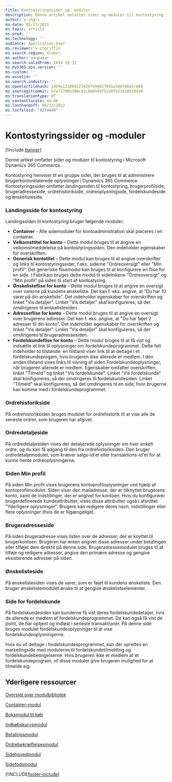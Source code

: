 ```yaml
---
title: Kontostyringssider og -moduler
description: Denne artikel omfatter sider og moduler til kontostyring i Microsoft Dynamics 365 Commerce.
author: v-chgri
ms.date: 03/17/2021
ms.topic: article
ms.prod: ''
ms.technology: ''
audience: Application User
ms.reviewer: v-chgriffin
ms.search.region: Global
ms.author: anupamar
ms.search.validFrom: 2019-10-31
ms.dyn365.ops.version: ''
ms.custom: ''
ms.assetid: ''
ms.search.industry: ''
ms.openlocfilehash: 2db9a1218802234297e9d027691e5887d6a5c808
ms.sourcegitcommit: 87e727005399c82cbb6509f5ce9fb33d18928d30
ms.translationtype: HT
ms.contentlocale: da-DK
ms.lasthandoff: 08/12/2022
ms.locfileid: "9274449"
---
```

# <a name="account-management-pages-and-modules"></a>Kontostyringssider og -moduler

[!include [banner](includes/banner.md)]

Denne artikel omfatter sider og moduler til kontostyring i Microsoft Dynamics 365 Commerce.

Kontostyring henviser til en gruppe sider, der bruges til at administrere brugerkontorelaterede oplysninger i Dynamics 365 Commerce. Kontostyringssider omfatter landingssiden til kontostyring, brugerprofilside, brugeradresseside, ordrehistorikside, ordreoplysningside, fordelskundeside og ønskelisteside.

### <a name="account-management-landing-page"></a>Landingsside for kontostyring

Landingssiden til kontostyring bruger følgende moduler:

- **Container** - Alle sidemoduler for kontoadministration skal placeres i en container. 
- **Velkomsttitel for konto** – Dette modul bruges til at angive en velkomstmeddelelse på kontostyringssiden. Den indeholder egenskaber for overskriften.
- **Generisk kontotitel** – Dette modul kan bruges til at angive overskrifter og links til kontostyringssider, f.eks. siderne "Ordreoversigt" eller "Min profil". Det generiske flisemodul kan bruges til at konfigurere en flise for en side. I Fabrikam bruges dette modul til sidelinkene "Ordreoversigt" og "Min profil" på siden til start af kontostyring.
- **Ønskelisteflise for konto** – Dette modul bruges til at angive en oversigt over varerne på kundens ønskeliste. Det kan f. eks. angive, at "Du har 10 varer på din ønskeliste". Det indeholder egenskaber for overskriften og linket "Vis detaljer". Linket "Vis detaljer" skal konfigureres, så der omdirigeres til ønskelistesiden. 
- **Adresseflise for konto** – Dette modul bruges til at angive en oversigt over brugerens adresser. Det kan f. eks. angive, at "Du har føjet 2 adresser til din konto". Det indeholder egenskaber for overskriften og linket "Vis detaljer". Linket "Vis detaljer" skal konfigureres, så der omdirigeres til brugeradressesiden.
- **Fordelskundeflise for konto** – Dette modul bruges til at få vist og indsætte et link til oplysninger om fordelskundeprogrammet. Dette felt indeholder to tilstande: en tilstand viser link til at deltage i et fordelskundeprogam, hvis brugeren ikke allerede er medlem. I den anden tilstand vises links til visning af siden Fordelskundeoplysninger, når brugeren allerede er medlem. Egenskaber omfatter overskriften, linket "Tilmeld" og linket "Vis fordelskunde". Linket "Vis fordelskunde" skal konfigureres, så der omdirigeres til fordelskundesiden. Linket "Tilmeld" skal konfigureres, så det omdirigeres til en side, hvor brugerne kan komme med i fordelskundeprogrammet. 

### <a name="order-history-page"></a>Ordrehistorikside

På ordrehistoriksiden bruges modulet for ordrehistorik til at vise alle de seneste ordrer, som brugeren har afgivet.

### <a name="order-details-page"></a>Ordredetaljeside

På ordredetaljesiden vises der detaljerede oplysninger om hver enkelt ordre, og du kan få adgang til den fra ordrehistoriksiden. Den bruger ordredetaljemodulet, som kræver salgs-id'et eller transaktions-id'et for at kunne hente ordreoplysningerne.

### <a name="my-profile-page"></a>Siden Min profil

På siden Min profil vises brugerens kontoprofiloplysninger ved hjælp af kontoprofilmodulet. Siden viser den mailadresse, der er tilknyttet brugerens konto, samt de indstillinger, der er angivet for kontoen. Hvis du konfigurerer brugerdefinerede kundeattributter, vises disse attributter også i afsnittet "Yderligere oplysninger". Brugere kan redigere deres navn, indstillinger eller flere oplysninger (hvis de er tilgængelige).

### <a name="user-address-page"></a>Brugeradresseside

På siden brugeradresse vises listen over de adresser, der er knyttet til brugerkontoen. Brugeren har enten angivet disse adresser under betalingen eller tilføjet dem direkte på denne side. Brugeradressemodulet bruges til at tilføje og redigere adresser, angive den primære adresse og gengive eksisterende adresser på siden.

### <a name="wish-list-page"></a>Ønskelisteside

På ønskelistesiden vises de varer, som er føjet til kundens ønskeliste. Den bruger ønskelistemodulet ønske til at gengive ønskelisteelementer.

### <a name="loyalty-page"></a>Side for fordelskunde

På fordelskundesiden kan kunderne få vist deres fordelskundedetaljer, hvis de allerede er medlem af fordelskundeprogrammet. De kan også få vist de point, de har optjent og indløst i seneste transaktioner. På denne side bruges modulet fordelskundeoplysninger til at vise fordelskundeoplysningerne. 

Hvis du vil deltage i fordelskundesprogrammet, kan der oprettes en marketingside med modulerne til fordelskundetilmelding og fordelskundebetingelserne. Hvis brugeren ikke er medlem af et fordelskundeprogram, vil disse moduler give brugeren mulighed for at tilmelde sig.

## <a name="additional-resources"></a>Yderligere ressourcer

[Oversigt over modulbibliotek](starter-kit-overview.md)

[Container-modul](add-container-module.md)

[Boksmodul til køb](add-buy-box.md)

[Indkøbskurvsmodul](add-cart-module.md)

[Betalingsmodul](add-checkout-module.md)

[Ordrebekræftelsesmodul](order-confirmation-module.md)

[Sidehovedmodul](author-header-module.md)

[Sidefodsmodul](author-footer-module.md)


[!INCLUDE[footer-include](../includes/footer-banner.md)]

